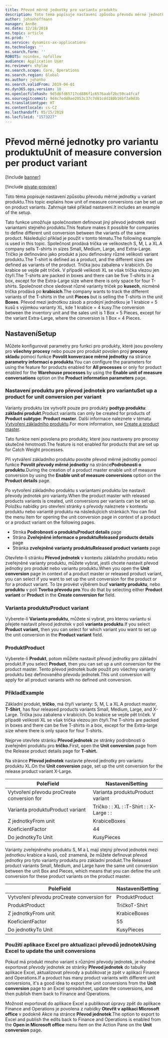 ```yaml
---
title: Převod měrné jednotky pro variantu produktu
description: Toto téma popisuje nastavení způsobu převodu měrné jednotky u variant produktu.
author: johanhoffmann
manager: AnnBe
ms.date: 12/18/2018
ms.topic: article
ms.prod: ''
ms.service: dynamics-ax-applications
ms.technology: ''
ms.search.form: ''
ROBOTS: noindex, nofollow
audience: Application User
ms.reviewer: shylaw
ms.search.scope: Core, Operations
ms.search.region: Global
ms.author: johanho
ms.search.validFrom: 2019-04-01
ms.dyn365.ops.version: 10
ms.openlocfilehash: 9d5d6fd65717cd886f1c6576aabf2bc59ca4fcaf
ms.sourcegitcommit: 9d4c7edd0ae2053c37c7d81cdd180b16bf3a9d3b
ms.translationtype: HT
ms.contentlocale: cs-CZ
ms.lasthandoff: 05/15/2019
ms.locfileid: "1573227"
---
```

# <a name="unit-of-measure-conversion-per-product-variant"></a><span data-ttu-id="b73c4-103">Převod měrné jednotky pro variantu produktu</span><span class="sxs-lookup"><span data-stu-id="b73c4-103">Unit of measure conversion per product variant</span></span>

[!include [banner](../includes/banner.md)]

[!include [pivate-preview](../includes/pivate-preview-banner.md)]

<span data-ttu-id="b73c4-104">Toto téma popisuje nastavení způsobu převodu měrné jednotky u variant produktu.</span><span class="sxs-lookup"><span data-stu-id="b73c4-104">This topic explains how unit of measure conversions can be set up on product variants.</span></span> <span data-ttu-id="b73c4-105">Zahrnuje také příklad nastavení.</span><span class="sxs-lookup"><span data-stu-id="b73c4-105">It includes an example of the setup.</span></span>

<span data-ttu-id="b73c4-106">Tato funkce umožňuje společnostem definovat jiný převod jednotek mezi variantami stejného produktu.</span><span class="sxs-lookup"><span data-stu-id="b73c4-106">This feature makes it possible for companies to define different unit conversion between the variants of the same product.</span></span> <span data-ttu-id="b73c4-107">Následující příklad je použit v tomto tématu.</span><span class="sxs-lookup"><span data-stu-id="b73c4-107">The following example is used in this topic.</span></span> <span data-ttu-id="b73c4-108">Společnost prodává trička ve velikostech S, M, L a XL.</span><span class="sxs-lookup"><span data-stu-id="b73c4-108">A company sells T-shirts in sizes Small, Medium, Large, and Extra-Large.</span></span> <span data-ttu-id="b73c4-109">Tričko je definováno jako produkt a jsou definovány různé velikosti variant produktu.</span><span class="sxs-lookup"><span data-stu-id="b73c4-109">The T-shirt is defined as a product, and the different sizes are defined as variants of the product.</span></span> <span data-ttu-id="b73c4-110">Trička jsou zabalena v krabicích. Do krabice se vejde pět triček. V případě velikosti XL se však trička vlezou jen čtyři.</span><span class="sxs-lookup"><span data-stu-id="b73c4-110">The T-shirts are packed in boxes and there can be five T-shirts in a box, except for the Extra-Large size where there is only space for four T-shirts.</span></span> <span data-ttu-id="b73c4-111">Společnost chce sledovat různé varianty triček po **kusech**, nicméně trička prodává po **krabicích**.</span><span class="sxs-lookup"><span data-stu-id="b73c4-111">The company wants to track the different variants of the T-shirts in the unit **Pieces** but is selling the T-shirts in the unit **Boxes**.</span></span> <span data-ttu-id="b73c4-112">Převod mezi jednotkou zásob a prodejní jednotkou je 1 krabice = 5 kusů s výjimkou varianty XL, kde 1 krabice = 4 kusy.</span><span class="sxs-lookup"><span data-stu-id="b73c4-112">The conversion between the inventory unit and the sales unit is 1 Box = 5 Pieces, except for the variant Extra-Large, where the conversion is 1 Box = 4 Pieces.</span></span>

## <a name="setup"></a><span data-ttu-id="b73c4-113">Nastavení</span><span class="sxs-lookup"><span data-stu-id="b73c4-113">Setup</span></span>

<span data-ttu-id="b73c4-114">Můžete konfigurovat parametry pro funkci pro produkty, které jsou povoleny pro **všechny procesy** nebo pouze pro produkt povolen proý **procesy skladu** pomocí funkce **Povolit konverzace měrné jednotky** na stránce **parametry informací o produktu**.</span><span class="sxs-lookup"><span data-stu-id="b73c4-114">You can configure the parameters for using the feature for products enabled for **All processes** or only for product enabled for the **Warehouse processes** by using the **Enable unit of measure conversations** option on the **Product information parameters** page.</span></span>

### <a name="set-up-a-product-for-unit-conversion-per-variant"></a><span data-ttu-id="b73c4-115">Nastavení produktu pro převod jednotek pro variantu</span><span class="sxs-lookup"><span data-stu-id="b73c4-115">Set up a product for unit conversion per variant</span></span>

<span data-ttu-id="b73c4-116">Varianty produktu lze vytvořit pouze pro produkty **podtyp produktu**: **základní produkt**.</span><span class="sxs-lookup"><span data-stu-id="b73c4-116">Product variants can only be created for products of **Product subtype**: **Product master**.</span></span> <span data-ttu-id="b73c4-117">Další informace naleznete v tématu [Vytvoření základního produktu](tasks/create-product-master.md).</span><span class="sxs-lookup"><span data-stu-id="b73c4-117">For more information, see [Create a product master](tasks/create-product-master.md).</span></span>

<span data-ttu-id="b73c4-118">Tato funkce není povolena pro produkty, které jsou nastaveny pro procesy skutečné hmotnosti.</span><span class="sxs-lookup"><span data-stu-id="b73c4-118">The feature is not enabled for products that are set up for Catch Weight processes.</span></span> 

<span data-ttu-id="b73c4-119">Při vytváření základního produktu povolte převod měrné jednotky pomocí funkce **Povolit převody měrné jednotky** na stránce**Podrobnosti o produktu**.</span><span class="sxs-lookup"><span data-stu-id="b73c4-119">During the creation of a product master enable unit of measure conversion by using the **Enable unit of measure conversions** option on the **Product details** page.</span></span>

<span data-ttu-id="b73c4-120">Po vytvoření základního produktu s variantami produktu lze nastavit převody jednotek pro varianty.</span><span class="sxs-lookup"><span data-stu-id="b73c4-120">When the product master with released products variants is created, unit conversions per variants can be set up.</span></span> <span data-ttu-id="b73c4-121">Položku nabídky pro otevření stránky s převody naleznete v kontextu produktu nebo variantě produktu na následujících stránkách.</span><span class="sxs-lookup"><span data-stu-id="b73c4-121">You can find the menu item for opening the unit conversion page in context of a product or a product variant on the following pages.</span></span>

-   <span data-ttu-id="b73c4-122">Strnka **Podrobnosti o produktu**</span><span class="sxs-lookup"><span data-stu-id="b73c4-122">**Product details** page</span></span>
-   <span data-ttu-id="b73c4-123">Strána **Zveřejněné informace o produktu**</span><span class="sxs-lookup"><span data-stu-id="b73c4-123">**Released products details** page</span></span>
-   <span data-ttu-id="b73c4-124">Stránka **zveřejněné varianty produktu**</span><span class="sxs-lookup"><span data-stu-id="b73c4-124">**Released product variants** page</span></span>

<span data-ttu-id="b73c4-125">Otevřete-li stránku **Převod jednotek** v kontextu základního produktu nebo zveřejněné varianty produktu, můžete vybrat, jestli chcete nastavit převod jednotky pro produkt nebo variantu produktu.</span><span class="sxs-lookup"><span data-stu-id="b73c4-125">When you open the **Unit conversion** page in context of a product master or released product variant, you can select if you want to set up the unit conversion for the product or for a product variant.</span></span> <span data-ttu-id="b73c4-126">To lze provést výběrem buď **varianty produktu**, nebo **produktu** v poli **Tvorba převodu pro**.</span><span class="sxs-lookup"><span data-stu-id="b73c4-126">You do that by selecting either **Product variant** or **Product** in the **Create conversion for** field.</span></span>

### <a name="product-variant"></a><span data-ttu-id="b73c4-127">Varianta produktu</span><span class="sxs-lookup"><span data-stu-id="b73c4-127">Product variant</span></span>

<span data-ttu-id="b73c4-128">Vyberete-li **Varianta produktu**, můžete si vybrat, pro kterou variantu si přejete nastavit převod jednotek v poli **varianta produktu**.</span><span class="sxs-lookup"><span data-stu-id="b73c4-128">If you select **Product variant,** then you can select for which variant you want to set up the unit conversion in the **Product variant** field.</span></span>

### <a name="product"></a><span data-ttu-id="b73c4-129">Produkt</span><span class="sxs-lookup"><span data-stu-id="b73c4-129">Product</span></span>

<span data-ttu-id="b73c4-130">Vyberete-li **Produkt**, potom můžete nastavit převod jednotky pro základní produkt.</span><span class="sxs-lookup"><span data-stu-id="b73c4-130">If you select **Product**, then you can set up a unit conversion for the product master.</span></span> <span data-ttu-id="b73c4-131">Tento převod jednotek bude použit pro všechny varianty produktu bez definovaného převodu jednotek.</span><span class="sxs-lookup"><span data-stu-id="b73c4-131">This unit conversion will apply for all product variants with no defined unit conversion.</span></span>

### <a name="example"></a><span data-ttu-id="b73c4-132">Příklad</span><span class="sxs-lookup"><span data-stu-id="b73c4-132">Example</span></span>

<span data-ttu-id="b73c4-133">Základní produkt, **tričko**, má čtyři varianty: S, M, L a XL.</span><span class="sxs-lookup"><span data-stu-id="b73c4-133">A product master, **T-Shirt**, has four released products variants Small, Medium, Large, and X-Large.</span></span> <span data-ttu-id="b73c4-134">Trička jsou zabalena v krabicích. Do krabice se vejde pět triček. V případě velikosti XL se však trička vlezou jen čtyři.</span><span class="sxs-lookup"><span data-stu-id="b73c4-134">The T-shirts are packed in boxes and there can be five T-shirts in a box, except for the Extra-large size where there is only space for four T-shirts.</span></span>

<span data-ttu-id="b73c4-135">Nejprve otevřete stránku **Převod jednotek** ze stránky podrobnosti o zveřejnění produktu pro **tričko.**</span><span class="sxs-lookup"><span data-stu-id="b73c4-135">First, open the **Unit conversion** page from the Release product details page for **T-shirt.**</span></span>

<span data-ttu-id="b73c4-136">Na stránce **Převod jednotek** nastavte převod jednotky pro variantu produktu XL.</span><span class="sxs-lookup"><span data-stu-id="b73c4-136">On the **Unit conversion** page, set up the unit conversion for the release product variant X-Large.</span></span>

| <span data-ttu-id="b73c4-137">**Pole**</span><span class="sxs-lookup"><span data-stu-id="b73c4-137">**Field**</span></span>             | <span data-ttu-id="b73c4-138">**Nastavení**</span><span class="sxs-lookup"><span data-stu-id="b73c4-138">**Setting**</span></span>             |
|-----------------------|-------------------------|
| <span data-ttu-id="b73c4-139">Vytvoření převodu pro</span><span class="sxs-lookup"><span data-stu-id="b73c4-139">Create conversion for</span></span> | <span data-ttu-id="b73c4-140">Varianta produktu</span><span class="sxs-lookup"><span data-stu-id="b73c4-140">Product variant</span></span>         |
| <span data-ttu-id="b73c4-141">Varianta produktu</span><span class="sxs-lookup"><span data-stu-id="b73c4-141">Product variant</span></span>       | <span data-ttu-id="b73c4-142">Tričko : : XL : :</span><span class="sxs-lookup"><span data-stu-id="b73c4-142">T-Shirt : : X-Large : :</span></span> |
| <span data-ttu-id="b73c4-143">Z jednotky</span><span class="sxs-lookup"><span data-stu-id="b73c4-143">From unit</span></span>             | <span data-ttu-id="b73c4-144">Krabice</span><span class="sxs-lookup"><span data-stu-id="b73c4-144">Boxes</span></span>                   |
| <span data-ttu-id="b73c4-145">Koeficient</span><span class="sxs-lookup"><span data-stu-id="b73c4-145">Factor</span></span>                | <span data-ttu-id="b73c4-146">4</span><span class="sxs-lookup"><span data-stu-id="b73c4-146">4</span></span>                       |
| <span data-ttu-id="b73c4-147">Do jednotky</span><span class="sxs-lookup"><span data-stu-id="b73c4-147">To Unit</span></span>               | <span data-ttu-id="b73c4-148">Kusy</span><span class="sxs-lookup"><span data-stu-id="b73c4-148">Pieces</span></span>                  |

<span data-ttu-id="b73c4-149">Varianty zveřejněného produktu S, M a L mají stejný převod jednotek mezi jednotkou krabice a kusů, což znamená, že můžete definovat převod jednotky pro tyto varianty produktu pro základní produkt.</span><span class="sxs-lookup"><span data-stu-id="b73c4-149">The Released product variants Small, Medium, and Large have the same unit conversion between the unit Box and Pieces, which means that you can define the unit conversion for these product variants on the product master.</span></span>

| <span data-ttu-id="b73c4-150">**Pole**</span><span class="sxs-lookup"><span data-stu-id="b73c4-150">**Field**</span></span>             | <span data-ttu-id="b73c4-151">**Nastavení**</span><span class="sxs-lookup"><span data-stu-id="b73c4-151">**Setting**</span></span> |
|-----------------------|-------------|
| <span data-ttu-id="b73c4-152">Vytvoření převodu pro</span><span class="sxs-lookup"><span data-stu-id="b73c4-152">Create conversion for</span></span> | <span data-ttu-id="b73c4-153">Produkt</span><span class="sxs-lookup"><span data-stu-id="b73c4-153">Product</span></span>     |
| <span data-ttu-id="b73c4-154">Produkt</span><span class="sxs-lookup"><span data-stu-id="b73c4-154">Product</span></span>               | <span data-ttu-id="b73c4-155">Tričko</span><span class="sxs-lookup"><span data-stu-id="b73c4-155">T-Shirt</span></span>     |
| <span data-ttu-id="b73c4-156">Z jednotky</span><span class="sxs-lookup"><span data-stu-id="b73c4-156">From unit</span></span>             | <span data-ttu-id="b73c4-157">Krabice</span><span class="sxs-lookup"><span data-stu-id="b73c4-157">Boxes</span></span>       |
| <span data-ttu-id="b73c4-158">Koeficient</span><span class="sxs-lookup"><span data-stu-id="b73c4-158">Factor</span></span>                | <span data-ttu-id="b73c4-159">5</span><span class="sxs-lookup"><span data-stu-id="b73c4-159">5</span></span>           |
| <span data-ttu-id="b73c4-160">Do jednotky</span><span class="sxs-lookup"><span data-stu-id="b73c4-160">To Unit</span></span>               | <span data-ttu-id="b73c4-161">Kusy</span><span class="sxs-lookup"><span data-stu-id="b73c4-161">Pieces</span></span>      |

### <a name="using-excel-to-update-the-unit-conversions"></a><span data-ttu-id="b73c4-162">Použití aplikace Excel pro aktualizaci převodů jednotek</span><span class="sxs-lookup"><span data-stu-id="b73c4-162">Using Excel to update the unit conversions</span></span>

<span data-ttu-id="b73c4-163">Pokud má produkt mnoho variant s různými převody jednotek, je vhodné exportovat převody jednotek ze stránky **Převod jednotek** do tabulky aplikace Excel, aktualizovat převody a publikovat je zpět v aplikaci Finance and Operations.</span><span class="sxs-lookup"><span data-stu-id="b73c4-163">If a product has many product variants with different unit conversions, it's a good idea to export the unit conversions from the **Unit conversion** page to an Excel spreadsheet, update the conversions, and then publish them back to Finance and Operations.</span></span>

<span data-ttu-id="b73c4-164">Možnost exportovat do aplikace Excel a publikovat úpravy zpět do aplikace Finance and Operations je povolena z nabídky **Otevřít v aplikaci Microsoft office** v podokně Akce na stránce **Převod jednotek**.</span><span class="sxs-lookup"><span data-stu-id="b73c4-164">The option to export to Excel and publish the edits back to Finance and Operations is enabled from the **Open in Microsoft office** menu item on the Action Pane on the **Unit conversion** page.</span></span>
